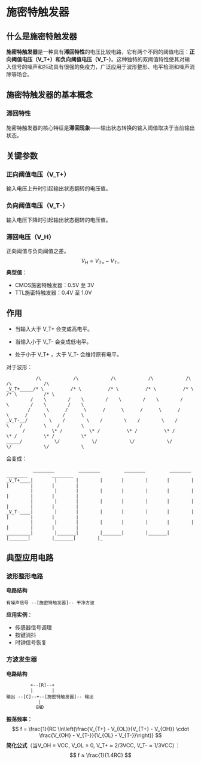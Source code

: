 # 施密特触发器

## 什么是施密特触发器

**施密特触发器**是一种具有**滞回特性**的电压比较电路，它有两个不同的阈值电压：**正向阈值电压（V_T+）**和**负向阈值电压（V_T-）**。这种独特的双阈值特性使其对输入信号的噪声和抖动具有很强的免疫力，广泛应用于波形整形、电平检测和噪声消除等场合。



## 施密特触发器的基本概念

### 滞回特性

施密特触发器的核心特征是**滞回现象**——输出状态转换的输入阈值取决于当前输出状态。



## 关键参数

### 正向阈值电压（V_T+）

输入电压上升时引起输出状态翻转的电压值。

### 负向阈值电压（V_T-）

输入电压下降时引起输出状态翻转的电压值。

### 滞回电压（V_H）

正向阈值与负向阈值之差。
$$
V_H = V_{T+} - V_{T-}
$$
**典型值**：

- CMOS施密特触发器：0.5V 至 3V
- TTL施密特触发器：0.4V 至 1.0V

## 作用

- 当输入大于 V_T+ 会变成高电平。
- 当输入小于 V_T- 会变成低电平。

-   处于小于 V_T+ ，大于 V_T- 会维持原有电平。

对于波形：

```
           /\            /\            /\            /\            /\            /\            /\
_V_T+_____/* \          /* \          /* \          /* \          /* \          /* \          /* \
         /    \        /    \        /    \        /    \        /    \        /    \        /    \
        /      \      /      \      /      \      /      \      /      \      /      \      /      \
_V_T-__/        \    /        \    /        \    /        \    /        \    /        \    /        \
      /          \* /          \* /          \* /          \* /          \* /          \* /          \*
_____/            \/            \/            \/            \/            \/            \/            \
```

会变成：

```
          ________         ________         ________         ________         ________         ________
_V_T+____|        |       |        |       |        |       |        |       |        |       |        |
         |        |       |        |       |        |       |        |       |        |       |        |
         |        |       |        |       |        |       |        |       |        |       |        |
_V_T-____|        |       |        |       |        |       |        |       |        |       |        |
         |        |       |        |       |        |       |        |       |        |       |        |
_________|        |_______|        |_______|        |_______|        |_______|        |_______|        |_
```



## 典型应用电路

### 波形整形电路

**电路结构**

```
有噪声信号 --[施密特触发器]-- 干净方波
```

**应用实例**：

- 传感器信号调理
- 按键消抖
- 时钟信号恢复

### 方波发生器

**电路结构**

```
         +--[R]--+
         |       |
输出 --[C]--+--[施密特触发器]-- 输出
            |
           GND
```

**振荡频率**：
$$
f = \frac{1}{RC \ln\left(\frac{V_{T+} - V_{OL}}{V_{T+} - V_{OH}} \cdot \frac{V_{OH} - V_{T-}}{V_{OL} - V_{T-}}\right)}
$$
**简化公式**（当V_OH = VCC, V_OL = 0, V_T+ ≈ 2/3VCC, V_T- ≈ 1/3VCC）：
$$
f ≈ \frac{1}{1.4RC}
$$